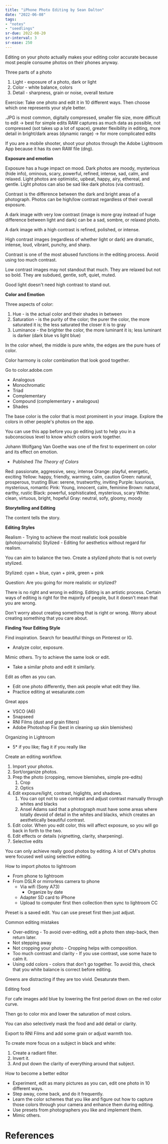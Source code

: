 ```yaml
---
title: "iPhone Photo Editing by Sean Dalton"
date: "2022-06-08"
tags:
- "notes"
- "seedlings"
sr-due: 2022-08-20
sr-interval: 3
sr-ease: 250
---
```


Editing on your photo actually makes your editing color accurate because most people consume photos on their phones anyway.

Three parts of a photo
1. Light - exposure of a photo, dark or light
2. Color - white balance, colors
3. Detail - sharpness, grain or noise, overall texture

Exercise: Take one photo and edit it in 10 different ways. Then choose which one represents your style better.

.JPG is most common, digitally compressed, smaller file size, more difficult to edit -> best for simple edits
RAW captures as much data as possible, not compressed (sot takes up a lot of space), greater flexibility in editing, more detail in bright/dark areas (dynamic range) -> for more complicated edits

If you are a mobile shooter, shoot your photos through the Adobe Lightroom App because it has its own RAW file (dng).

**Exposure and emotion**

Exposure has a huge impact on mood.
Dark photos are moody, mysterious (hide info), ominous, scary, powerful, refined, intense, sad, calm, and relaxed.
Light photos are optimistic, upbeat, happy, airy, ethereal, and gentle.
Light photos can also be sad like dark photos (via contrast).

Contrast is the difference between the dark and bright areas of a photograph.
Photos can be high/low contrast regardless of their overall exposure.

A dark image with very low contrast (image is more gray instead of huge difference between light and dark) can be a sad, sombre, or relaxed photo.

A dark image with a high contrast is refined, polished, or intense.

High contrast images (regardless of whether light or dark) are dramatic, intense, loud, vibrant, punchy, and sharp.

Contrast is one of the most abused functions in the editing process. Avoid using too much contrast.

Low contrast images may not standout that much. They are relaxed but not so bold. They are subdued, gentle, soft, quiet, muted.

Good light doesn't need high contrast to stand out.

**Color and Emotion**

Three aspects of color:
1. Hue - is the actual color and their shades in between
2. Saturation - is the purity of the color; the purer the color, the more saturated it is; the less saturated the closer it is to gray
3. Luminance - the brighter the color, the more luminant it is; less luminant is darker (dark blue vs light blue)

In the color wheel, the middle is pure white, the edges are the pure hues of color.

Color harmony is color combination that look good together.

Go to color.adobe.com
- Analogous
- Monochromatic
- Triad
- Complementary
- Compound (complementary + analogous)
- Shades

The base color is the color that is most prominent in your image.
Explore the colors in other people's photos on the app.

You can use this app before you go editing just to help you in a subconscious level to know which colors work together.

Johann Wolfgang Van Goethe was one of the first to experiment on color and its effect on emotion.
- Published *The Theory of Colors*

Red: passionate, aggressive, sexy, intense
Orange: playful, energetic, exciting
Yellow: happy, friendly, warming, calm, caution
Green: natural, prosperous, trusting
Blue: serene, trustworthy, inviting
Purple: luxurious, mysterious, romantic
Pink: Young, innocent, calm, feminine
Brown: natural, earthy, rustic
Black: powerful, sophisticated, mysterious, scary
White: clean, virtuous, bright, hopeful
Gray: neutral, sofy, gloomy, moody

**Storytelling and Editing**

The content tells the story.

**Editing Styles**

Realism - Trying to achieve the most realistic look possible (photojournalists)
Stylized - Editing for aesthetics without regard for realism.

You can aim to balance the two. Create a stylized photo that is not overly stylized.

Stylized: cyan + blue, cyan + pink, green + pink

Question: Are you going for more realistic or stylized?

There is no right and wrong in editing. Editing is an artistic process. Certain ways of editing is right for the majority of people, but it doesn't mean that you are wrong.

Don't worry about creating something that is right or wrong. Worry about creating something that you care about.

**Finding Your Editing Style**

Find inspiration. Search for beautiful things on Pinterest or IG.
- Analyze color, exposure.

Mimic others. Try to achieve the same look or edit.
- Take a similar photo and edit it similarly.

Edit as often as you can.
- Edit one photo differently, then ask people what edit they like.
- Practice editing at wesaturate.com

Great apps
- VSCO (A6)
- Snapseed
- RNI Films (dust and grain filters)
- Adobe Photoshop Fix (best in cleaning up skin blemishes)

Organizing in Lightroom
- 5* if you like; flag it if you really like

Create an editing workflow.
1. Import your photos.
2. Sort/organize photos.
3. Prep the photo (cropping, remove blemishes, simple pre-edits)
	1. Crop
	2. Optics
4. Edit exposure/light, contrast, higlights, and shadows.
	1. You can opt not to use contrast and adjust contrast manually through whites and blacks
	2. Ansel Adams said that a photograph must have some areas where totally devoid of detail in the whites and blacks, which creates an aesthetically beautiful contrast.
5. Edit color. When you edit color, this will affect exposure, so you will go back in forth to the two.
6. Edit effects or details (vignetting, clarity, sharpening).
7. Selective edits

You can only achieve really good photos by editing. A lot of CM's photos were focused well using selective editing.

How to import photos to lightroom
- From phone to lightroom
- From DSLR or mirrorless camera to phone
	- Via wifi (Sony A73)
		- Organize by date
	- Adapter SD card to iPhone
	- Upload to computer first then collection then sync to lightroom CC

Preset is a saved edit.
You can use preset first then just adjust.

Common editing mistakes
- Over-editing - To avoid over-editing, edit a photo then step-back, then return later.
- Not stepping away
- Not cropping your photo - Cropping helps with composition.
- Too much contrast and clarity - If you use contrast, use some haze to calm it.
- Using odd colors - colors that don't go together. To avoid this, check that you white balance is correct before editing.

Greens are distracting if they are too vivid. Desaturate them.

Editing food

For cafe images add blue by lowering the first period down on the red color curve.

Then go to color mix and lower the saturation of most colors.

You can also selectively mask the food and add detail or clarity.

Export to RNI Films and add some grain or adjust warmth too.

To create more focus on a subject in black and white:
1. Create a radiant filter.
2. Invert it.
3. And put down the clarity of everything around that subject.

How to become a better editor
- Experiment, edit as many pictures as you can, edit one photo in 10 different ways.
- Step away, come back, and do it frequently.
- Learn the color schemes that you like and figure out how to capture those colors through your camera and enhance them during editing.
- Use presets from photographers you like and implement them.
- Mimic others.

# References
